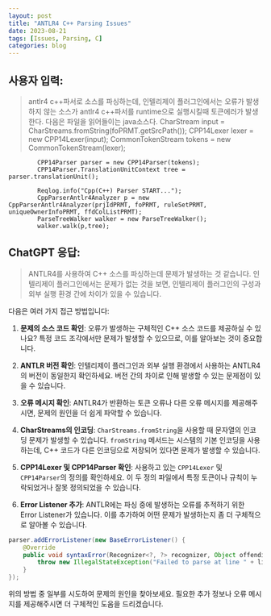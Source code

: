 ```yaml
---
layout: post
title: "ANTLR4 C++ Parsing Issues"
date: 2023-08-21
tags: [Issues, Parsing, C]
categories: blog
---
```


## 사용자 입력:
> antlr4 c++파서로 소스를 파싱하는데, 인텔리제이 플러그인에서는 오류가 발생하지 않는 소스가 antlr4 c++파서를 runtime으로 실행시킬때 토큰에러가 발생한다. 다음은 파일을 읽어들이는 java소스다.             CharStream input = CharStreams.fromString(foPRMT.getSrcPath());
            CPP14Lexer lexer = new CPP14Lexer(input);
            CommonTokenStream tokens = new CommonTokenStream(lexer);

            CPP14Parser parser = new CPP14Parser(tokens);
            CPP14Parser.TranslationUnitContext tree = parser.translationUnit();

            Reqlog.info("Cpp(C++) Parser START...");
            CppParserAntlr4Analyzer p = new CppParserAntlr4Analyzer(prjIdPRMT, foPRMT, ruleSetPRMT, uniqueOwnerInfoPRMT, ffdColListPRMT);
            ParseTreeWalker walker = new ParseTreeWalker();
            walker.walk(p,tree);

## ChatGPT 응답:
> ANTLR4를 사용하여 C++ 소스를 파싱하는데 문제가 발생하는 것 같습니다. 인텔리제이 플러그인에서는 문제가 없는 것을 보면, 인텔리제이 플러그인의 구성과 외부 실행 환경 간에 차이가 있을 수 있습니다.

다음은 여러 가지 접근 방법입니다:

1. **문제의 소스 코드 확인**: 오류가 발생하는 구체적인 C++ 소스 코드를 제공하실 수 있나요? 특정 코드 조각에서만 문제가 발생할 수 있으므로, 이를 알아보는 것이 중요합니다.

2. **ANTLR 버전 확인**: 인텔리제이 플러그인과 외부 실행 환경에서 사용하는 ANTLR4의 버전이 동일한지 확인하세요. 버전 간의 차이로 인해 발생할 수 있는 문제점이 있을 수 있습니다.

3. **오류 메시지 확인**: ANTLR4가 반환하는 토큰 오류나 다른 오류 메시지를 제공해주시면, 문제의 원인을 더 쉽게 파악할 수 있습니다.

4. **CharStreams의 인코딩**: `CharStreams.fromString`을 사용할 때 문자열의 인코딩 문제가 발생할 수 있습니다. `fromString` 메서드는 시스템의 기본 인코딩을 사용하는데, C++ 코드가 다른 인코딩으로 저장되어 있다면 문제가 발생할 수 있습니다.

5. **CPP14Lexer 및 CPP14Parser 확인**: 사용하고 있는 `CPP14Lexer` 및 `CPP14Parser`의 정의를 확인하세요. 이 두 정의 파일에서 특정 토큰이나 규칙이 누락되었거나 잘못 정의되었을 수 있습니다.

6. **Error Listener 추가**: ANTLR에는 파싱 중에 발생하는 오류를 추적하기 위한 Error Listener가 있습니다. 이를 추가하여 어떤 문제가 발생하는지 좀 더 구체적으로 알아볼 수 있습니다.

```java
parser.addErrorListener(new BaseErrorListener() {
    @Override
    public void syntaxError(Recognizer<?, ?> recognizer, Object offendingSymbol, int line, int charPositionInLine, String msg, RecognitionException e) {
        throw new IllegalStateException("Failed to parse at line " + line + " due to " + msg, e);
    }
});
```

위의 방법 중 일부를 시도하여 문제의 원인을 찾아보세요. 필요한 추가 정보나 오류 메시지를 제공해주시면 더 구체적인 도움을 드리겠습니다.

